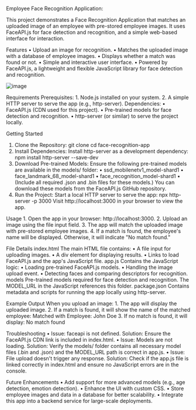 Employee Face Recognition Application:

This project demonstrates a Face Recognition Application that matches an uploaded image of an employee with pre-stored employee images. It uses FaceAPI.js for face detection and recognition, and a simple web-based interface for interaction.

Features
    • Upload an image for recognition. 
    • Matches the uploaded image with a database of employee images. 
    • Displays whether a match was found or not. 
    • Simple and interactive user interface. 
    • Powered by FaceAPI.js, a lightweight and flexible JavaScript library for face detection and recognition.
    
![image](https://github.com/user-attachments/assets/0c0e6eb6-3b06-4147-ae23-cf0214f1f73c)


Requirements
Prerequisites:
    1. Node.js installed on your system. 
    2. A simple HTTP server to serve the app (e.g., http-server). 
Dependencies:
    • FaceAPI.js (CDN used for this project). 
    • Pre-trained models for face detection and recognition. 
    • http-server (or similar) to serve the project locally. 

Getting Started
1. Clone the Repository:
git clone <repository-url>
cd face-recognition-app
2. Install Dependencies:
Install http-server as a development dependency:
npm install http-server --save-dev
3. Download Pre-trained Models:
Ensure the following pre-trained models are available in the models/ folder:
    • ssd_mobilenetv1_model-shard1 
    • face_landmark_68_model-shard1 
    • face_recognition_model-shard1 
    • (Include all required .json and .bin files for these models.) 
You can download these models from the FaceAPI.js GitHub repository.
4. Run the Project:
Start a local HTTP server to serve the app:
npx http-server -p 3000
Visit http://localhost:3000 in your browser to view the app.

Usage
    1. Open the app in your browser: http://localhost:3000. 
    2. Upload an image using the file input field. 
    3. The app will match the uploaded image with pre-stored employee images. 
    4. If a match is found, the employee's name will be displayed. Otherwise, it will indicate "No match found." 

File Details
index.html
The main HTML file contains:
    • A file input for uploading images. 
    • A div element for displaying results. 
    • Links to load FaceAPI.js and the app's JavaScript file. 
app.js
Contains the JavaScript logic:
    • Loading pre-trained FaceAPI.js models. 
    • Handling the image upload event. 
    • Detecting faces and comparing descriptors for recognition. 
models
Pre-trained models required for face detection and recognition. The MODEL_URL in the JavaScript references this folder.
package.json
Contains metadata and scripts for running the app locally using http-server.

Example Output
When you upload an image:
    1. The app will display the uploaded image. 
    2. If a match is found, it will show the name of the matched employee: 
       Matched with Employee: John Doe
    3. If no match is found, it will display: 
       No match found

Troubleshooting
    • Issue: faceapi is not defined. Solution: Ensure the FaceAPI.js CDN link is included in index.html.
    • Issue: Models are not loading. Solution: Verify the models/ folder contains all necessary model files (.bin and .json) and the MODEL_URL path is correct in app.js.
    • Issue: File upload doesn't trigger any response. Solution: Check if the app.js file is linked correctly in index.html and ensure no JavaScript errors are in the console.

Future Enhancements
    • Add support for more advanced models (e.g., age detection, emotion detection). 
    • Enhance the UI with custom CSS. 
    • Store employee images and data in a database for better scalability. 
    • Integrate this app into a backend service for large-scale deployments. 


